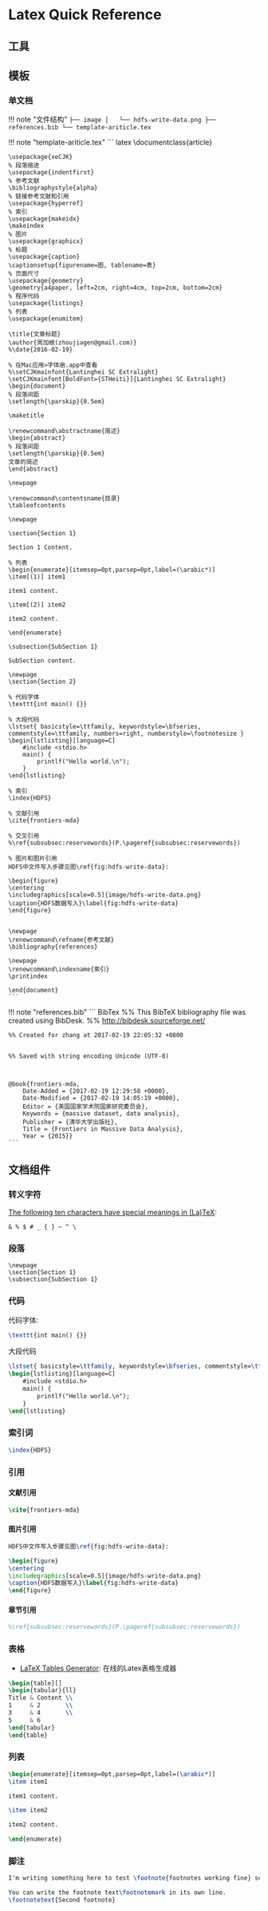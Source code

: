 # Latex Quick Reference


## 工具


## 模板

### 单文档


!!! note "文件结构"
    ```
    ├── image
    │   └── hdfs-write-data.png
    ├── references.bib
    └── template-ariticle.tex
    ```

!!! note "template-ariticle.tex"
    ``` latex
    \documentclass{article}

    \usepackage{xeCJK}
    % 段落缩进
    \usepackage{indentfirst}
    % 参考文献
    \bibliographystyle{alpha}
    % 链接参考文献和引用
    \usepackage{hyperref}
    % 索引
    \usepackage{makeidx}
    \makeindex
    % 图片
    \usepackage{graphicx}
    % 标题
    \usepackage{caption}
    \captionsetup{figurename=图, tablename=表}
    % 页面尺寸
    \usepackage{geometry}
    \geometry{a4paper, left=2cm, right=4cm, top=2cm, bottom=2cm}
    % 程序代码
    \usepackage{listings}
    % 列表
    \usepackage{enumitem}

    \title{文章标题}
    \author{周加根(zhoujiagen@gmail.com)}
    %\date{2016-02-19}

    % 在Mac应用>字体册.app中查看
    %\setCJKmainfont{Lantinghei SC Extralight}
    \setCJKmainfont[BoldFont={STHeiti}]{Lantinghei SC Extralight}
    \begin{document}
    % 段落间距
    \setlength{\parskip}{0.5em}

    \maketitle

    \renewcommand\abstractname{简述}
    \begin{abstract}
    % 段落间距
    \setlength{\parskip}{0.5em}
    文章的简述
    \end{abstract}

    \newpage

    \renewcommand\contentsname{目录}
    \tableofcontents

    \newpage

    \section{Section 1}

    Section 1 Content.

    % 列表
    \begin{enumerate}[itemsep=0pt,parsep=0pt,label=(\arabic*)]
    \item[(1)] item1

    item1 content.

    \item[(2)] item2

    item2 content.

    \end{enumerate}

    \subsection{SubSection 1}

    SubSection content.

    \newpage
    \section{Section 2}

    % 代码字体
    \texttt{int main() {}}

    % 大段代码
    \lstset{ basicstyle=\ttfamily, keywordstyle=\bfseries, commentstyle=\ttfamily, numbers=right, numberstyle=\footnotesize }
    \begin{lstlisting}[language=C]
    	#include <stdio.h>
    	main() {
    	    printlf("Hello world.\n");
    	}
    \end{lstlisting}

    % 索引
    \index{HDFS}

    % 文献引用
    \cite{frontiers-mda}

    % 交叉引用
    %\ref{subsubsec:reservewords}(P.\pageref{subsubsec:reservewords})

    % 图片和图片引用
    HDFS中文件写入步骤见图\ref{fig:hdfs-write-data}:

    \begin{figure}
    \centering
    \includegraphics[scale=0.5]{image/hdfs-write-data.png}
    \caption{HDFS数据写入}\label{fig:hdfs-write-data}
    \end{figure}


    \newpage
    \renewcommand\refname{参考文献}
    \bibliography{references}

    \newpage
    \renewcommand\indexname{索引}
    \printindex

    \end{document}
    ```

!!! note "references.bib"
    ``` BibTex
    %% This BibTeX bibliography file was created using BibDesk.
    %% http://bibdesk.sourceforge.net/

    %% Created for zhang at 2017-02-19 22:05:32 +0800


    %% Saved with string encoding Unicode (UTF-8)



    @book{frontiers-mda,
    	Date-Added = {2017-02-19 12:29:58 +0000},
    	Date-Modified = {2017-02-19 14:05:19 +0000},
    	Editor = {美国国家学术院国家研究委员会},
    	Keywords = {massive dataset, data analysis},
    	Publisher = {清华大学出版社},
    	Title = {Frontiers in Massive Data Analysis},
    	Year = {2015}}
    ```



## 文档组件

### 转义字符

[The following ten characters have special meanings in (La)TeX](https://tex.stackexchange.com/questions/34580/escape-character-in-latex):

```
& % $ # _ { } ~ ^ \
```

### 段落

```
\newpage
\section{Section 1}
\subsection{SubSection 1}
```

### 代码

代码字体:

``` latex
\texttt{int main() {}}
```

大段代码

``` latex
\lstset{ basicstyle=\ttfamily, keywordstyle=\bfseries, commentstyle=\ttfamily, numbers=left, numberstyle=\footnotesize }
\begin{lstlisting}[language=C]
    #include <stdio.h>
    main() {
        printlf("Hello world.\n");
    }
\end{lstlisting}
```

### 索引词

``` latex
\index{HDFS}
```

### 引用

#### 文献引用

``` latex
\cite{frontiers-mda}
```

#### 图片引用

``` latex
HDFS中文件写入步骤见图\ref{fig:hdfs-write-data}:

\begin{figure}
\centering
\includegraphics[scale=0.5]{image/hdfs-write-data.png}
\caption{HDFS数据写入}\label{fig:hdfs-write-data}
\end{figure}
```

#### 章节引用

``` latex
%\ref{subsubsec:reservewords}(P.\pageref{subsubsec:reservewords})
```

### 表格

- [LaTeX Tables Generator](https://www.tablesgenerator.com/): 在线的Latex表格生成器

``` latex
\begin{table}[]
\begin{tabular}{ll}
Title & Content \\
1     & 2       \\
3     & 4       \\
5     & 6
\end{tabular}
\end{table}
```

### 列表

``` latex
\begin{enumerate}[itemsep=0pt,parsep=0pt,label=(\arabic*)]
\item item1

item1 content.

\item item2

item2 content.

\end{enumerate}
```

### 脚注

``` latex
I'm writing something here to test \footnote{footnotes working fine} several features.
```

``` latex
You can write the footnote text\footnotemark in its own line.
\footnotetext{Second footnote}
```
